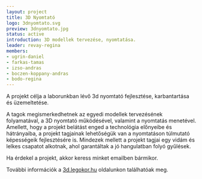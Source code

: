 ```yaml
---
layout: project
title: 3D Nyomtató
logo: 3dnyomtato.svg
preview: 3dnyomtato.jpg
status: active
introduction: 3D modellek tervezése, nyomtatása.
leader: revay-regina
members:
- ugrin-daniel
- farkas-tamas
- izso-andras
- boczen-koppany-andras
- bodo-regina
---
```


A projekt célja a laborunkban lévő 3d nyomtató fejlesztése, karbantartása és üzemeltetése. 

A tagok megismerkedhetnek az egyedi modellek tervezésének folyamatával, a 3D nyomtató működésével, valamint a nyomtatás menetével. Amellett, hogy a projekt belátást enged a technológia előnyeibe és hátrányaiba, a projekt tagjainak lehetőségük van a nyomtatáson túlmutató képességeik fejlesztésére is. Mindezek mellett a projekt tagjai egy vidám és lelkes csapatot alkotnak, ahol garantáltak a jó hangulatban folyó gyűlések.

Ha érdekel a projekt, akkor keress minket emailben bármikor.

További információk a <a target="_blank" href="https://3d.legokor.hu">3d.legokor.hu</a> oldalunkon találhatóak meg.
